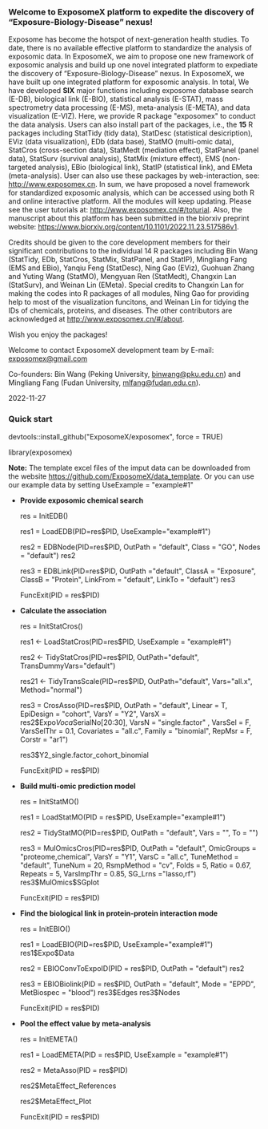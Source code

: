 ### Welcome to ExposomeX platform to expedite the discovery of “Exposure-Biology-Disease” nexus!
Exposome has become the hotspot of next-generation health studies. To date, there is no available effective platform to standardize the analysis of exposomic data. In ExposomeX, we aim to propose one new framework of exposomic analysis and build up one novel integrated platform to expediate the discovery of “Exposure-Biology-Disease” nexus. In ExposomeX, we have built up one integrated platform for exposomic analysis. In total, 
We have developed **SIX** major functions including exposome database search (E-DB), biological link (E-BIO), statistical analysis (E-STAT), mass spectrometry data processing (E-MS), meta-analysis (E-META), and data visualization (E-VIZ). Here, we provide R package "exposomex" to conduct the data analysis. Users can also install part of the packages, i.e., the **15** R packages including StatTidy (tidy data), StatDesc (statistical desicription), EViz (data visualization), EDb (data base), StatMO (multi-omic data), StatCros (cross-section data), StatMedt (mediation effect), StatPanel (panel data), StatSurv (survival analysis), StatMix (mixture effect), EMS (non-targeted analysis), EBio (biological link), StatIP (statistical link), and EMeta (meta-analysis). User can also use these packages by web-interaction, see: http://www.exposomex.cn. In sum, we have proposed a novel framework for standardized exposomic analysis, which can be accessed using both R and online interactive platform. All the modules will keep updating. Please see the user tutorials at: http://www.exposomex.cn/#/toturial. Also, the manuscript about this platform has been submitted in the biorxiv preprint website: https://www.biorxiv.org/content/10.1101/2022.11.23.517586v1. 

Credits should be given to the core development members for their significant contributions to the individual 14 R packages including Bin Wang (StatTidy, EDb, StatCros, StatMix, StatPanel, and StatIP), Mingliang Fang (EMS and EBio), Yanqiu Feng (StatDesc), Ning Gao (EViz), Guohuan Zhang and Yuting Wang (StatMO), Mengyuan Ren (StatMedt), Changxin Lan (StatSurv), and Weinan Lin (EMeta). Special credits to Changxin Lan for making the codes into R packages of all modules, Ning Gao for providing help to most of the visualization funcitons, and Weinan Lin for tidying the IDs of chemicals, proteins, and diseases. The other contributors are acknowledged at http://www.exposomex.cn/#/about.
  
Wish you enjoy the packages!
  
Welcome to contact ExposomeX development team by E-mail: exposomex@gmail.com

Co-founders: Bin Wang (Peking University, binwang@pku.edu.cn) and Mingliang Fang (Fudan University, mlfang@fudan.edu.cn). 

2022-11-27



### **Quick start** 

devtools::install_github("ExposomeX/exposomex", force = TRUE)

library(exposomex)

**Note:**  The template excel files of the imput data can be downloaded from the website https://github.com/ExposomeX/data_template. Or you can use our example data by setting UseExample = "example#1"

- **Provide exposomic chemical search**

    res = InitEDB()

    res1 = LoadEDB(PID=res$PID,
                   UseExample="example#1")

    res2 = EDBNode(PID=res$PID,
                   OutPath = "default",
                   Class = "GO",
                   Nodes = "default")
    res2

    res3 = EDBLink(PID=res$PID,
                   OutPath ="default",
                   ClassA = "Exposure",
                   ClassB = "Protein",
                   LinkFrom = "default",
                   LinkTo = "default")
    res3

    FuncExit(PID = res$PID)
    
    
- **Calculate the association**
  
    res = InitStatCros()

    res1 <- LoadStatCros(PID=res$PID,
                         UseExample = "example#1")

    res2 <- TidyStatCros(PID=res$PID,
                         OutPath="default",
                         TransDummyVars="default")
  
    res21 <- TidyTransScale(PID=res$PID,
                          OutPath="default",
                          Vars="all.x",
                          Method="normal")

    res3 = CrosAsso(PID=res$PID,
                    OutPath = "default",
                    Linear = T,
                    EpiDesign = "cohort",
                    VarsY = "Y2",
                    VarsX = res2$Expo$Voca$SerialNo[20:30], 
                    VarsN = "single.factor" ,
                    VarsSel = F,
                    VarsSelThr = 0.1,
                    Covariates = "all.c",
                    Family = "binomial",
                    RepMsr = F,
                    Corstr = "ar1")
 
    res3$Y2_single.factor_cohort_binomial

    FuncExit(PID = res$PID)
    
    
- **Build multi-omic prediction model**
    
    res = InitStatMO()

    res1 = LoadStatMO(PID = res$PID,
                      UseExample="example#1")

    res2 = TidyStatMO(PID=res$PID,
                    OutPath = "default",
                    Vars = "",
                    To = "")
 
    res3 = MulOmicsCros(PID=res$PID,
                       OutPath = "default",
                       OmicGroups = "proteome,chemical",
                       VarsY = "Y1",
                       VarsC = "all.c",
                       TuneMethod = "default",
                       TuneNum = 20,
                       RsmpMethod = "cv",
                       Folds = 5,
                       Ratio = 0.67,
                       Repeats = 5,
                       VarsImpThr = 0.85,
                       SG_Lrns ="lasso,rf")
    res3$MulOmics$SGplot

    FuncExit(PID = res$PID)


- **Find the biological link in protein-protein interaction mode**

    res = InitEBIO()

    res1 = LoadEBIO(PID=res$PID,
                    UseExample="example#1")
    res1$Expo$Data

    res2 = EBIOConvToExpoID(PID = res$PID,
                            OutPath = "default")
    res2 

    res3 = EBIOBiolink(PID = res$PID,
                       OutPath = "default",
                       Mode = "EPPD",
                       MetBiospec = "blood")
    res3$Edges
    res3$Nodes

    FuncExit(PID = res$PID)


- **Pool the effect value by meta-analysis**

    res = InitEMETA()

    res1 = LoadEMETA(PID = res$PID,
                    UseExample = "example#1")

    res2 = MetaAsso(PID = res$PID)

    res2$MetaEffect_References

    res2$MetaEffect_Plot

    FuncExit(PID = res$PID)
    
